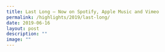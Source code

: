 ```yaml
---
title: Last Long – Now on Spotify, Apple Music and Vimeo
permalink: /highlights/2019/last-long/
date: 2019-06-16
layout: post
description: ""
image: ""
---
```

